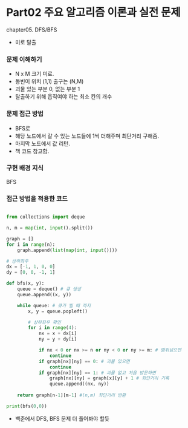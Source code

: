 # Part02 주요 알고리즘 이론과 실전 문제
chapter05. DFS/BFS
- 미로 탈출
### 문제 이해하기
- N x M 크기 미로.
- 동빈이 위치 (1,1) 출구는 (N,M)
- 괴물 있는 부분 0, 없는 부분 1
- 탈출하기 위해 웁직여야 하는 최소 칸의 개수

### 문제 접근 방법
- BFS로
- 해당 노드에서 갈 수 있는 노드들에 1씩 더해주며 최단거리 구해줌.
- 마지막 노드에서 값 리턴.
- 책 코드 참고함.
### 구현 배경 지식
BFS

### 접근 방법을 적용한 코드
```python

from collections import deque

n, m = map(int, input().split())

graph = []
for i in range(n):
    graph.append(list(map(int, input())))

# 상하좌우
dx = [-1, 1, 0, 0]
dy = [0, 0, -1, 1]

def bfs(x, y):
    queue = deque() # 큐 생성
    queue.append((x, y))

    while queue: # 큐가 빌 때 까지
        x, y = queue.popleft()

        # 상하좌우 확인
        for i in range(4):
            nx = x + dx[i]
            ny = y + dy[i]

            if nx < 0 or nx >= n or ny < 0 or ny >= m: # 범위넘으면
                continue
            if graph[nx][ny] == 0: # 괴물 있으면
                continue
            if graph[nx][ny] == 1: # 괴물 없고 처음 방문하면
                graph[nx][ny] = graph[x][y] + 1 # 최단거리 기록
                queue.append((nx, ny))
    
    return graph[n-1][m-1] #(n,m) 최단거리 반환

print(bfs(0,0))

```
- 백준에서 DFS, BFS 문제 더 풀어봐야 할듯